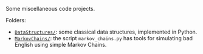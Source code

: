 Some miscellaneous code projects.

Folders:
- [`DataStructures/`](/code/DataStructures): some classical data structures, implemented in Python.
- [`MarkovChains/`](/code/MarkovChains): the script `markov_chains.py` has tools for simulating bad English using simple Markov Chains.

